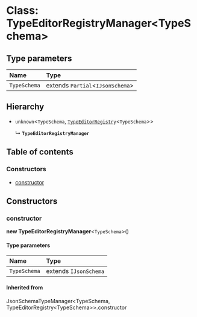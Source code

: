 # Class: TypeEditorRegistryManager\<TypeSchema>

## Type parameters

| Name | Type |
| :------ | :------ |
| `TypeSchema` | extends `Partial`<`IJsonSchema`> |

## Hierarchy

* `unknown`<`TypeSchema`, [`TypeEditorRegistry`](/en/auto-docs/type-editor/interfaces/TypeEditorRegistry.md)<`TypeSchema`>>

  ↳ **`TypeEditorRegistryManager`**

## Table of contents

### Constructors

* [constructor](/en/auto-docs/type-editor/classes/TypeEditorRegistryManager.md#constructor)

## Constructors

### constructor

**new TypeEditorRegistryManager**<`TypeSchema`>()

#### Type parameters

| Name | Type |
| :------ | :------ |
| `TypeSchema` | extends `IJsonSchema` |

#### Inherited from

JsonSchemaTypeManager\<TypeSchema, TypeEditorRegistry\<TypeSchema>>.constructor
